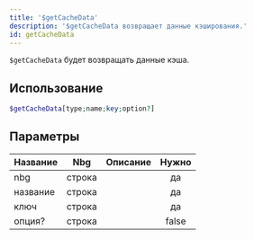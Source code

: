 ```yaml
---
title: '$getCacheData'
description: '$getCacheData возвращает данные кэширования.'
id: getCacheData
---
```


`$getCacheData` будет возвращать данные кэша.

## Использование

```php
$getCacheData[type;name;key;option?]
```

## Параметры

| Название | Nbg    | Описание | Нужно |
| -------- | ------ | -------- |:-----:|
| nbg      | строка |          |  да   |
| название | строка |          |  да   |
| ключ     | строка |          |  да   |
| опция?   | строка |          | false |